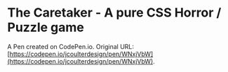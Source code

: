 # The Caretaker - A pure CSS Horror / Puzzle game

A Pen created on CodePen.io. Original URL: [https://codepen.io/jcoulterdesign/pen/WNxjVbW](https://codepen.io/jcoulterdesign/pen/WNxjVbW).


